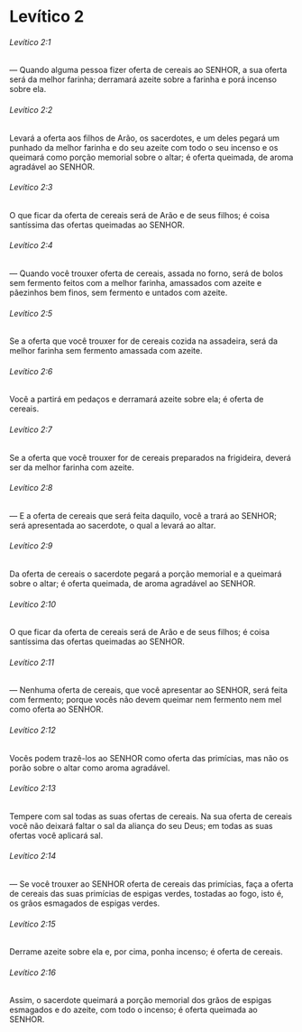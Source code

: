 # Levítico 2

###### Levítico 2:1

— Quando alguma pessoa fizer oferta de cereais ao SENHOR, a sua oferta será da melhor farinha; derramará azeite sobre a farinha e porá incenso sobre ela.

###### Levítico 2:2

Levará a oferta aos filhos de Arão, os sacerdotes, e um deles pegará um punhado da melhor farinha e do seu azeite com todo o seu incenso e os queimará como porção memorial sobre o altar; é oferta queimada, de aroma agradável ao SENHOR.

###### Levítico 2:3

O que ficar da oferta de cereais será de Arão e de seus filhos; é coisa santíssima das ofertas queimadas ao SENHOR.

###### Levítico 2:4

— Quando você trouxer oferta de cereais, assada no forno, será de bolos sem fermento feitos com a melhor farinha, amassados com azeite e pãezinhos bem finos, sem fermento e untados com azeite.

###### Levítico 2:5

Se a oferta que você trouxer for de cereais cozida na assadeira, será da melhor farinha sem fermento amassada com azeite.

###### Levítico 2:6

Você a partirá em pedaços e derramará azeite sobre ela; é oferta de cereais.

###### Levítico 2:7

Se a oferta que você trouxer for de cereais preparados na frigideira, deverá ser da melhor farinha com azeite.

###### Levítico 2:8

— E a oferta de cereais que será feita daquilo, você a trará ao SENHOR; será apresentada ao sacerdote, o qual a levará ao altar.

###### Levítico 2:9

Da oferta de cereais o sacerdote pegará a porção memorial e a queimará sobre o altar; é oferta queimada, de aroma agradável ao SENHOR.

###### Levítico 2:10

O que ficar da oferta de cereais será de Arão e de seus filhos; é coisa santíssima das ofertas queimadas ao SENHOR.

###### Levítico 2:11

— Nenhuma oferta de cereais, que você apresentar ao SENHOR, será feita com fermento; porque vocês não devem queimar nem fermento nem mel como oferta ao SENHOR.

###### Levítico 2:12

Vocês podem trazê-los ao SENHOR como oferta das primícias, mas não os porão sobre o altar como aroma agradável.

###### Levítico 2:13

Tempere com sal todas as suas ofertas de cereais. Na sua oferta de cereais você não deixará faltar o sal da aliança do seu Deus; em todas as suas ofertas você aplicará sal.

###### Levítico 2:14

— Se você trouxer ao SENHOR oferta de cereais das primícias, faça a oferta de cereais das suas primícias de espigas verdes, tostadas ao fogo, isto é, os grãos esmagados de espigas verdes.

###### Levítico 2:15

Derrame azeite sobre ela e, por cima, ponha incenso; é oferta de cereais.

###### Levítico 2:16

Assim, o sacerdote queimará a porção memorial dos grãos de espigas esmagados e do azeite, com todo o incenso; é oferta queimada ao SENHOR.

